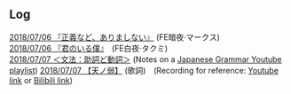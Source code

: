 ## Log

[2018/07/06 『正義など、ありましない』](20180706_seigi.html) (FE暗夜·マークス)　<br>
[2018/07/06 『君のいる僕』](20180706_kimi.html)　(FE白夜·タクミ) <br>
[2018/07/07 ＜文法：助詞ど動詞＞](20180707_bunpou.html) (Notes on a [Japanese Grammar Youtube playlist](https://www.youtube.com/playlist?list=PLINFE8v4DOhtUkvfx3UrJ8CwD9U7xWbZA))
[2018/07/07 【天ノ弱】](20180707_ten.html) (歌詞)　(Recording for reference: [Youtube link](https://youtu.be/EoxRhxsTmNg) or [Bilibili link](https://www.bilibili.com/video/av7200271/)) <br>

